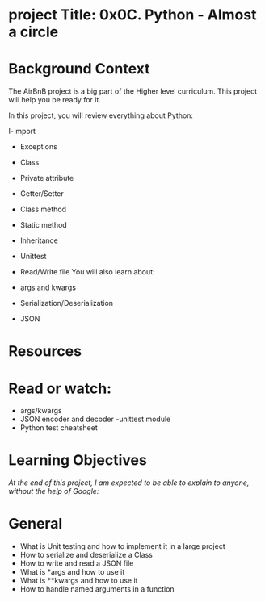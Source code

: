 # project Title: 0x0C. Python - Almost a circle
# Background Context
The AirBnB project is a big part of the Higher level curriculum. This project will help you be ready for it.

In this project, you will review everything about Python:

I- mport
- Exceptions
- Class
- Private attribute
- Getter/Setter
- Class method
- Static method
- Inheritance
- Unittest
- Read/Write file
You will also learn about:

- args and kwargs
- Serialization/Deserialization
- JSON
# Resources
# Read or watch:

- args/kwargs
- JSON encoder and decoder
-unittest module
- Python test cheatsheet
# Learning Objectives
*At the end of this project, I am expected to be able to explain to anyone, without the help of Google:*

# General
- What is Unit testing and how to implement it in a large project
- How to serialize and deserialize a Class
- How to write and read a JSON file
- What is *args and how to use it
- What is **kwargs and how to use it
- How to handle named arguments in a function
